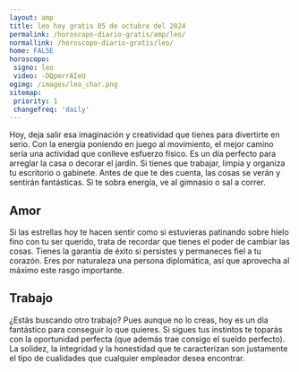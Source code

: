 ```yaml
---
layout: amp
title: leo hoy gratis 05 de octubre del 2024 
permalink: /horoscopo-diario-gratis/amp/leo/
normallink: /horoscopo-diario-gratis/leo/
home: FALSE
horoscopo:
 signo: leo
 video: -DQpmrrAIeU
ogimg: /images/leo_char.png
sitemap:
 priority: 1
 changefreq: 'daily'
---
```



Hoy, deja salir esa imaginación y creatividad que tienes para divertirte en serio. Con la energía poniendo en juego al movimiento, el mejor camino sería una actividad que conlleve esfuerzo físico. Es un día perfecto para arreglar la casa o decorar el jardín. Si tienes que trabajar, limpia y organiza tu escritorio o gabinete. Antes de que te des cuenta, las cosas se verán y sentirán fantásticas. Si te sobra energía, ve al gimnasio o sal a correr.

## Amor

Si las estrellas hoy te hacen sentir como si estuvieras patinando sobre hielo fino con tu ser querido, trata de recordar que tienes el poder de cambiar las cosas. Tienes la garantía de éxito si persistes y permaneces fiel a tu corazón. Eres por naturaleza una persona diplomática, así que aprovecha al máximo este rasgo importante.

## Trabajo

¿Estás buscando otro trabajo? Pues aunque no lo creas, hoy es un día fantástico para conseguir lo que quieres. Si sigues tus instintos te toparás con la oportunidad perfecta (que además trae consigo el sueldo perfecto). La solidez, la integridad y la honestidad que te caracterizan son justamente el tipo de cualidades que cualquier empleador desea encontrar.